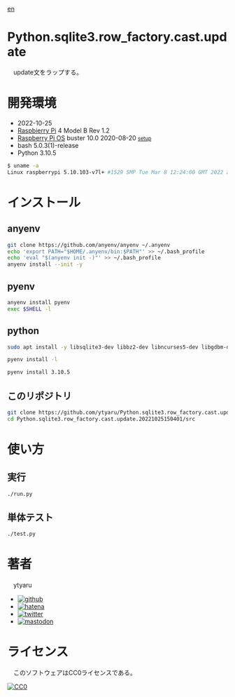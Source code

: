 [en](./README.md)

# Python.sqlite3.row_factory.cast.update

　update文をラップする。

<!--

# デモ

* [demo](https://ytyaru.github.io/Python.sqlite3.row_factory.cast.update.20221025150401/)

![img](https://github.com/ytyaru/Python.sqlite3.row_factory.cast.update.20221025150401/blob/master/doc/0.png?raw=true)

# 特徴

* セールスポイント

-->

# 開発環境

* <time datetime="2022-10-25T15:03:59+0900">2022-10-25</time>
* [Raspbierry Pi](https://ja.wikipedia.org/wiki/Raspberry_Pi) 4 Model B Rev 1.2
* [Raspberry Pi OS](https://ja.wikipedia.org/wiki/Raspbian) buster 10.0 2020-08-20 <small>[setup](http://ytyaru.hatenablog.com/entry/2020/10/06/111111)</small>
* bash 5.0.3(1)-release
* Python 3.10.5

<!-- * Python 2.7.16 -->

```sh
$ uname -a
Linux raspberrypi 5.10.103-v7l+ #1529 SMP Tue Mar 8 12:24:00 GMT 2022 armv7l GNU/Linux
```

# インストール

## anyenv

```sh
git clone https://github.com/anyenv/anyenv ~/.anyenv
echo 'export PATH="$HOME/.anyenv/bin:$PATH"' >> ~/.bash_profile
echo 'eval "$(anyenv init -)"' >> ~/.bash_profile
anyenv install --init -y
```

## pyenv

```sh
anyenv install pyenv
exec $SHELL -l
```

## python

```sh
sudo apt install -y libsqlite3-dev libbz2-dev libncurses5-dev libgdbm-dev liblzma-dev libssl-dev tcl-dev tk-dev libreadline-dev
```

```sh
pyenv install -l
```
```sh
pyenv install 3.10.5
```


## このリポジトリ

```sh
git clone https://github.com/ytyaru/Python.sqlite3.row_factory.cast.update.20221025150401
cd Python.sqlite3.row_factory.cast.update.20221025150401/src
```

# 使い方

## 実行

```sh
./run.py
```

## 単体テスト

```sh
./test.py
```

<!--

# 注意

* 注意点など

-->

# 著者

　ytyaru

* [![github](http://www.google.com/s2/favicons?domain=github.com)](https://github.com/ytyaru "github")
* [![hatena](http://www.google.com/s2/favicons?domain=www.hatena.ne.jp)](http://ytyaru.hatenablog.com/ytyaru "hatena")
* [![twitter](http://www.google.com/s2/favicons?domain=twitter.com)](https://twitter.com/ytyaru1 "twitter")
* [![mastodon](http://www.google.com/s2/favicons?domain=mstdn.jp)](https://mstdn.jp/web/accounts/233143 "mastdon")

# ライセンス

　このソフトウェアはCC0ライセンスである。

[![CC0](http://i.creativecommons.org/p/zero/1.0/88x31.png "CC0")](http://creativecommons.org/publicdomain/zero/1.0/deed.ja)

